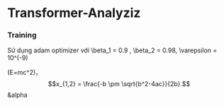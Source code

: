 # Transformer-Analyziz

### Training 

<script type="text/javascript" src="http://cdn.mathjax.org/mathjax/latest/MathJax.js?config=default"></script>
Sử dụng adam optimizer với \beta_1 = 0.9 , \beta_2 = 0.98,  \varepsilon  = 10^(-9)
 
\(E=mc^2\)，$$x_{1,2} = \frac{-b \pm \sqrt{b^2-4ac}}{2b}.$$
&alpha
